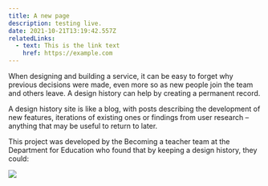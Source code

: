 ```yaml
---
title: A new page
description: testing live.
date: 2021-10-21T13:19:42.557Z
relatedLinks:
  - text: This is the link text
    href: https://example.com
---
```



When designing and building a service, it can be easy to forget why previous decisions were made, even more so as new people join the team and others leave. A design history can help by creating a permanent record.

A design history site is like a blog, with posts describing the development of new features, iterations of existing ones or findings from user research – anything that may be useful to return to later.

This project was developed by the Becoming a teacher team at the Department for Education who found that by keeping a design history, they could:

![](/19.jpg)